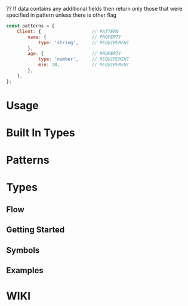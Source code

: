 ?? If data contains any additional fields then return only those that were specified in pattern unless there is other flag

```javascript
const patterns = {
    Client: {                   // PATTERN
        name: {                 // PROPERTY
            type: 'string',     // REQUIREMENT
        },
        age: {                  // PROPERTY
            type: 'number',     // REQUIREMENT
            min: 18,            // REQUIREMENT
        },
    },
};
```

# Usage
# Built In Types
# Patterns
# Types
## Flow
## Getting Started
## Symbols
## Examples
# WIKI
